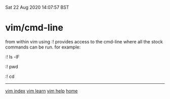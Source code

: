 Sat 22 Aug 2020 14:07:57 BST

# vim/cmd-line

from within vim using :! provides access to the cmd-line where all the stock commands can be run. for example:

:! ls -lF

:! pwd

:! cd

___
[vim index](./vi-index.md)
[vim learn](./vi-learn.md)
[vim help](./vi-help.md)
[home](./home.md)
